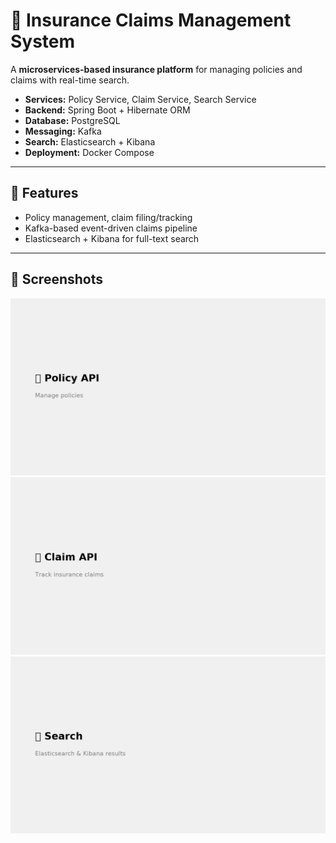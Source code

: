 
# 🏦 Insurance Claims Management System

A **microservices-based insurance platform** for managing policies and claims with real-time search.

- **Services:** Policy Service, Claim Service, Search Service  
- **Backend:** Spring Boot + Hibernate ORM  
- **Database:** PostgreSQL  
- **Messaging:** Kafka  
- **Search:** Elasticsearch + Kibana  
- **Deployment:** Docker Compose  

---

## 🚀 Features
- Policy management, claim filing/tracking  
- Kafka-based event-driven claims pipeline  
- Elasticsearch + Kibana for full-text search  

---

## 📸 Screenshots
![Policy](screenshots/policy.png)  
![Claim](screenshots/claim.png)  
![Search](screenshots/search.png)  
